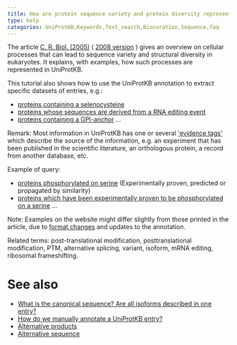 ```yaml
---
title: How are protein sequence variety and protein diversity represented in UniProtKB?
type: help
categories: UniProtKB,Keywords,Text_search,Biocuration,Sequence,faq
---
```


The article [C. R. Biol. (2005)](http://dx.doi.org/10.1016/j.crvi.2005.06.001) ( [2008 version](http://education.expasy.org/CRB_2008.pdf) ) gives an overview on cellular processes that can lead to sequence variety and structural diversity in eukaryotes. It explains, with examples, how such processes are represented in UniProtKB.

This tutorial also shows how to use the UniProtKB annotation to extract specific datasets of entries, e.g.:

- [proteins containing a selenocysteine](https://www.uniprot.org/uniprotkb?query=keyword:712)
- [proteins whose sequences are derived from a RNA editing event](https://www.uniprot.org/uniprotkb?query=keyword:691)
- [proteins containing a GPI-anchor](<https://www.uniprot.org/uniprotkb?query=(keyword:KW-0336)>) ...

Remark: Most information in UniProtKB has one or several ['evidence tags'](https://www.uniprot.org/help/evidences) which describe the source of the information, e.g. an experiment that has been published in the scientific literature, an orthologous protein, a record from another database, etc.

Example of query:

- [proteins phosphorylated on serine](<https://wwww.uniprot.org/uniprotkb?query=(ft_mod_res:phosphoserine)>) (Experimentally proven, predicted or propagated by similarity)
- [proteins which have been experimentally proven to be phosphorylated on a serine](<https://www.uniprot.org/uniprotkb?query=((ft_mod_res:phosphoserine)%20AND%20(ftev_mod_res:experimental))>) ...

Note: Examples on the website might differ slightly from those printed in the article, due to [format changes](https://www.uniprot.org/release-notes/) and updates to the annotation.

Related terms: post-translational modification, posttranslational modification, PTM, alternative splicing, variant, isoform, mRNA editing, ribosomal frameshifting.

# See also

- [What is the canonical sequence? Are all isoforms described in one entry?](https://www.uniprot.org/help/canonical_and_isoforms)
- [How do we manually annotate a UniProtKB entry?](https://www.uniprot.org/help/manual_curation)
- [Alternative products](https://www.uniprot.org/help/alternative_products)
- [Alternative sequence](https://www.uniprot.org/help/var_seq)
